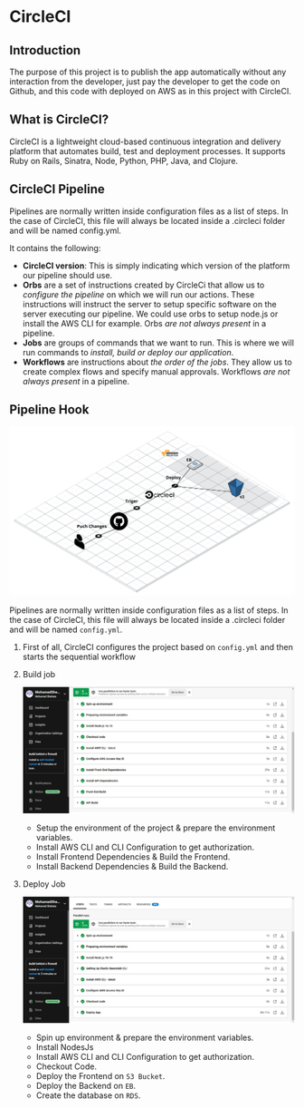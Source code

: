 # CircleCI

## Introduction

The purpose of this project is to publish the app automatically without any interaction from the developer, just pay the developer to get the code on Github, and this code with deployed on AWS as in this project with CircleCI.

## What is CircleCI?

CircleCI is a lightweight cloud-based continuous integration and delivery platform that automates build, test and deployment processes. It supports Ruby on Rails, Sinatra, Node, Python, PHP, Java, and Clojure.

## CircleCI Pipeline

Pipelines are normally written inside configuration files as a list of steps. In the case of CircleCI, this file will always be located inside a .circleci folder and will be named config.yml.

It contains the following:

-  **CircleCI version**: This is simply indicating which version of the platform our pipeline should use.
-  **Orbs** are a set of instructions created by CircleCi that allow us to _configure the pipeline_ on which we will run our actions. These instructions will instruct the server to setup specific software on the server executing our pipeline. We could use orbs to setup node.js or install the AWS CLI for example. Orbs _are not always present_ in a pipeline.
-  **Jobs** are groups of commands that we want to run. This is where we will run commands to _install, build or deploy our application_.
-  **Workflows** are instructions about _the order of the jobs_. They allow us to create complex flows and specify manual approvals. Workflows _are not always present_ in a pipeline.

## Pipeline Hook

![CircleCIPipeline](circleci.png)

Pipelines are normally written inside configuration files as a list of steps. In the case of CircleCI, this file will always be located inside a .circleci folder and will be named `config.yml`.

1.  First of all, CircleCI configures the project based on `config.yml` and then starts the sequential workflow
2.  Build job

      ![CircleCIPipeline](../screenshots/circleci_build.jpg)

      -  Setup the environment of the project & prepare the environment variables.
      -  Install AWS CLI and CLI Configuration to get authorization.
      -  Install Frontend Dependencies & Build the Frontend.
      -  Install Backend Dependencies & Build the Backend.

3.  Deploy Job

      ![CircleCIPipeline](../screenshots/circleci_deploy.jpg)

      -  Spin up environment & prepare the environment variables.
      -  Install NodesJs
      -  Install AWS CLI and CLI Configuration to get authorization.
      -  Checkout Code.
      -  Deploy the Frontend on `S3 Bucket`.
      -  Deploy the Backend on `EB`.
      -  Create the database on `RDS`.
